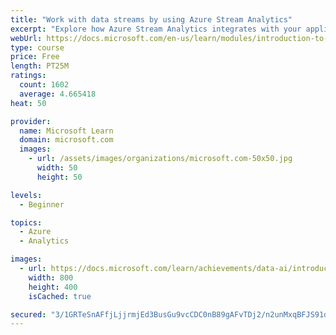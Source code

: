 ```yaml
---
title: "Work with data streams by using Azure Stream Analytics"
excerpt: "Explore how Azure Stream Analytics integrates with your applications or Internet of Things devices to gain insights with real-time streaming data."
webUrl: https://docs.microsoft.com/en-us/learn/modules/introduction-to-data-streaming/
type: course
price: Free
length: PT25M
ratings:
  count: 1602
  average: 4.665418
heat: 50

provider:
  name: Microsoft Learn
  domain: microsoft.com
  images:
    - url: /assets/images/organizations/microsoft.com-50x50.jpg
      width: 50
      height: 50

levels:
  - Beginner

topics:
  - Azure
  - Analytics

images:
  - url: https://docs.microsoft.com/learn/achievements/data-ai/introduction-to-data-streaming-badge-social.png
    width: 800
    height: 400
    isCached: true

secured: "3/1GRTeSnAFfjLjjrmjEd3BusGu9vcCDC0nB89gAFvTDj2/n2unMxqBFJS91dntVlEHqIZCyJEotPFAlUY0Ew0mP5/lF1nBUlDuDlCpSF5D9pSG40cC7pb1IinrNEcHnsDHXY4Gkeu5/59wkjZ60MasYumDtU7T8nGkwZNR1kZZivbtZXIfKDred4ChByuVb8SC+FqA+F1yMh6Q2CZD+scle9EfN1VRaL5hAiKTQjwYMw7qCBKBsbzvf1tF9For4lX+V4k9RkaCumQnBKcf96rDoHrCOdo/K9rcbQH+TsHkfcI041x4JyC+sf20kRtnQ0UJa2/vDiKvkhZYXV2fri3+tLxlVDAk9AQl8zKdljNwZPdwnhkfD3eMVAkICVDvneU+J76a4WGJ8NnPHJoFXHntPBPe+ZaEC7qMmRzRu8Ys=;plLd9o3TRcJ3WL2bkRtXVA=="
---
```


